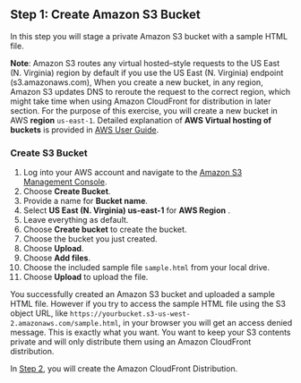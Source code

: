 ## Step 1: Create Amazon S3 Bucket

In this step you will stage a private Amazon S3 bucket with a sample HTML file.

**Note**: Amazon S3 routes any virtual hosted–style requests to the US East (N. Virginia) region by default if you use the US East (N. Virginia) endpoint (s3.amazonaws.com), When you create a new bucket, in any region, Amazon S3 updates DNS to reroute the request to the correct region, which might take time when using Amazon CloudFront for distribution in later section. For the purpose of this exercise, you will create a new bucket in AWS **region** `us-east-1`. Detailed explanation of **AWS Virtual hosting of buckets** is provided in [AWS User Guide](https://docs.aws.amazon.com/AmazonS3/latest/userguide/VirtualHosting.html).

### Create S3 Bucket
1. Log into your AWS account and navigate to the [Amazon S3 Management Console](https://s3.console.aws.amazon.com/).
2. Choose **Create Bucket**.
3. Provide a name for **Bucket name**.
4. Select **US East (N. Virginia) us-east-1** for **AWS Region** .
5. Leave everything as default.
6. Choose **Create bucket** to create the bucket.
7. Choose the bucket you just created.
8. Choose **Upload**.
9. Choose **Add files**.
10. Choose the included sample file `sample.html` from your local drive.
11. Choose **Upload** to upload the file.

You successfully created an Amazon S3 bucket and uploaded a sample HTML file. However if you try to access the sample HTML file using the S3 object URL, like `https://yourbucket.s3-us-west-2.amazonaws.com/sample.html`, in your browser you will get an access denied message. This is exactly what you want. You want to keep your S3 contents private and will only distribute them using an Amazon CloudFront distribution.

In [Step 2](../2-Create_CloudFront_Distribution/README.md), you will create the Amazon CloudFront Distribution.
